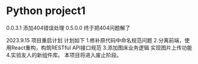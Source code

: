 # Python project1
 0.0.3.1 添加404错误处理
 0.5.0.0 终于把404问题解了


2023.9.15 项目重启计划 
计划如下 
1.修补原代码中命名规范问题
2.分离前端，使用React重构，构筑RESTful API接口规范
3.添加图床业务逻辑 实现图片上传功能
4.实验友人的新组件库。
本项目将进入废止阶段。
